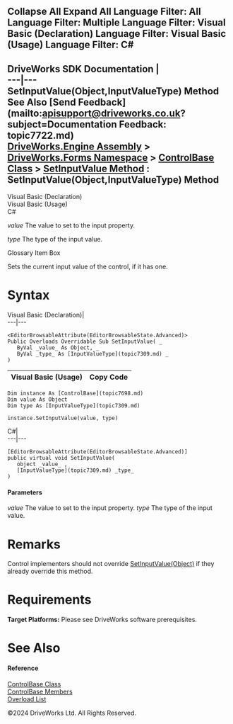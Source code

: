        

 Collapse All Expand All  Language Filter: All  Language Filter: Multiple  Language Filter: Visual Basic (Declaration) Language Filter: Visual Basic (Usage) Language Filter: C#  
---  
DriveWorks SDK Documentation  |   
---|---  
SetInputValue(Object,InputValueType) Method   
See Also [Send Feedback](mailto:apisupport@driveworks.co.uk?subject=Documentation Feedback: topic7722.md)  
[DriveWorks.Engine Assembly](topic2156.md) > [DriveWorks.Forms Namespace](topic7266.md) > [ControlBase Class](topic7698.md) > [SetInputValue Method](topic7720.md) : SetInputValue(Object,InputValueType) Method  
---  
  
Visual Basic (Declaration)    
Visual Basic (Usage)    
C# 

_value_
    The value to set to the input property.

_type_
    The type of the input value.

Glossary Item Box

Sets the current input value of the control, if it has one. 

# Syntax

Visual Basic (Declaration)|   
---|---  
      
    
    <EditorBrowsableAttribute(EditorBrowsableState.Advanced)>
    Public Overloads Overridable Sub SetInputValue( _
       ByVal _value_ As Object, _
       ByVal _type_ As [InputValueType](topic7309.md) _
    )   
  
Visual Basic (Usage)| Copy Code  
---|---  
      
    
    Dim instance As [ControlBase](topic7698.md)
    Dim value As Object
    Dim type As [InputValueType](topic7309.md)
     
    instance.SetInputValue(value, type)  
  
C#|   
---|---  
      
    
    [EditorBrowsableAttribute(EditorBrowsableState.Advanced)]
    public virtual void SetInputValue( 
       object _value_ ,
       [InputValueType](topic7309.md) _type_
    )  
  
#### Parameters

 _value_
    The value to set to the input property.
_type_
    The type of the input value.

# Remarks

Control implementers should not override [SetInputValue(Object)](topic7721.md) if they already override this method.

# Requirements

**Target Platforms:** Please see DriveWorks software prerequisites.

# See Also

#### Reference

[ControlBase Class](topic7698.md)   
[ControlBase Members](topic7699.md)   
[Overload List](topic7720.md)

©2024 DriveWorks Ltd. All Rights Reserved.
